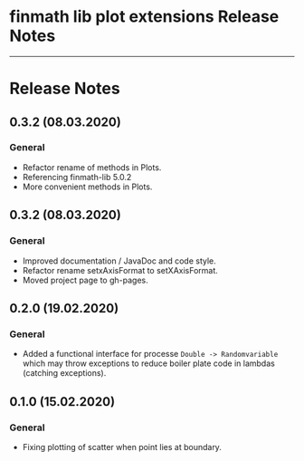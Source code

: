 finmath lib plot extensions Release Notes
==========

****************************************

# Release Notes


## 0.3.2 (08.03.2020)

### General

 - Refactor rename of methods in Plots.
 - Referencing finmath-lib 5.0.2
 - More convenient methods in Plots.
 

## 0.3.2 (08.03.2020)

### General

- Improved documentation / JavaDoc and code style.
- Refactor rename setxAxisFormat to setXAxisFormat.
- Moved project page to gh-pages.


## 0.2.0 (19.02.2020)

### General

- Added a functional interface for processe `Double -> Randomvariable` which may throw exceptions to reduce boiler plate code in lambdas (catching exceptions).


## 0.1.0 (15.02.2020)

### General

- Fixing plotting of scatter when point lies at boundary.

